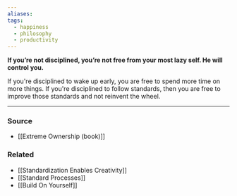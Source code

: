 ```yaml
---
aliases: 
tags:
  - happiness
  - philosophy
  - productivity
---
```

**If you’re not disciplined, you’re not free from your most lazy self. He will control you.**

If you're disciplined to wake up early, you are free to spend more time on more things. If you're disciplined to follow standards, then you are free to improve those standards and not reinvent the wheel.

---

### Source
- [[Extreme Ownership (book)]]

### Related
- [[Standardization Enables Creativity]] 
- [[Standard Processes]] 
- [[Build On Yourself]]